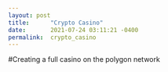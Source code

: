```yaml
---
layout: post
title:      "Crypto Casino"
date:       2021-07-24 03:11:21 -0400
permalink:  crypto_casino
---
```


#Creating a full casino on the polygon network
